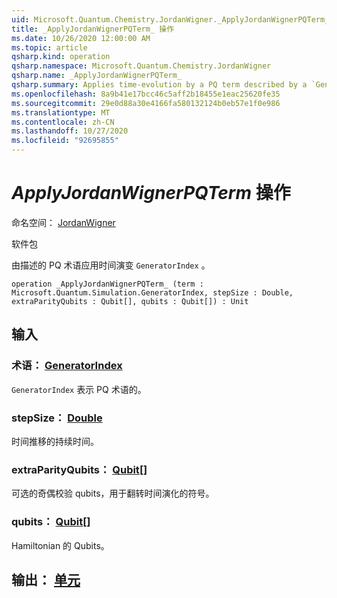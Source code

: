 ```yaml
---
uid: Microsoft.Quantum.Chemistry.JordanWigner._ApplyJordanWignerPQTerm_
title: _ApplyJordanWignerPQTerm_ 操作
ms.date: 10/26/2020 12:00:00 AM
ms.topic: article
qsharp.kind: operation
qsharp.namespace: Microsoft.Quantum.Chemistry.JordanWigner
qsharp.name: _ApplyJordanWignerPQTerm_
qsharp.summary: Applies time-evolution by a PQ term described by a `GeneratorIndex`.
ms.openlocfilehash: 8a9b41e17bcc46c5aff2b18455e1eac25620fe35
ms.sourcegitcommit: 29e0d88a30e4166fa580132124b0eb57e1f0e986
ms.translationtype: MT
ms.contentlocale: zh-CN
ms.lasthandoff: 10/27/2020
ms.locfileid: "92695855"
---
```

# <a name="_applyjordanwignerpqterm_-operation"></a>_ApplyJordanWignerPQTerm_ 操作

命名空间： [JordanWigner](xref:Microsoft.Quantum.Chemistry.JordanWigner)

软件包 [](https://nuget.org/packages/)


由描述的 PQ 术语应用时间演变 `GeneratorIndex` 。

```qsharp
operation _ApplyJordanWignerPQTerm_ (term : Microsoft.Quantum.Simulation.GeneratorIndex, stepSize : Double, extraParityQubits : Qubit[], qubits : Qubit[]) : Unit
```


## <a name="input"></a>输入

### <a name="term--generatorindex"></a>术语： [GeneratorIndex](xref:Microsoft.Quantum.Simulation.GeneratorIndex)

`GeneratorIndex` 表示 PQ 术语的。


### <a name="stepsize--double"></a>stepSize： [Double](xref:microsoft.quantum.lang-ref.double)

时间推移的持续时间。


### <a name="extraparityqubits--qubit"></a>extraParityQubits： [Qubit](xref:microsoft.quantum.lang-ref.qubit)[]

可选的奇偶校验 qubits，用于翻转时间演化的符号。


### <a name="qubits--qubit"></a>qubits： [Qubit](xref:microsoft.quantum.lang-ref.qubit)[]

Hamiltonian 的 Qubits。



## <a name="output--unit"></a>输出： [单元](xref:microsoft.quantum.lang-ref.unit)

